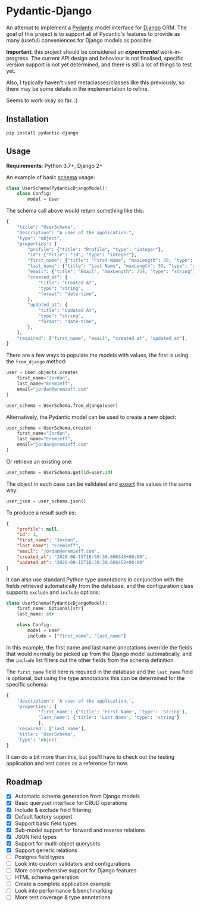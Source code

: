# Pydantic-Django

An attempt to implement a [Pydantic](https://pydantic-docs.helpmanual.io/) model interface for [Django](https://www.djangoproject.com/) ORM. The goal of this project is to support all of Pydantic's features to provide as many (useful) conveniences for Django models as possible.

**Important**: this project should be considered an ***experimental*** work-in-progress. The current API design and behaviour is not finalised, specific version support is not yet determined, and there is still a lot of things to test yet.

Also, I typically haven't used metaclasses/classes like this previously, so there may be some details in the implementation to refine. 

Seems to work okay so far. :)

## Installation

```
pip install pydantic-django
```

## Usage

**Requirements**: Python 3.7+, Django 2+

An example of basic [schema](https://pydantic-docs.helpmanual.io/usage/schema/) usage:

```python
class UserSchema(PydanticDjangoModel):
    class Config:
        model = User
```

The schema call above would return something like this:

```python
{
    "title": "UserSchema",
    "description": "A user of the application.",
    "type": "object",
    "properties": {
        "profile": {"title": "Profile", "type": "integer"},
        "id": {"title": "Id", "type": "integer"},
        "first_name": {"title": "First Name", "maxLength": 50, "type": "string"},
        "last_name": {"title": "Last Name", "maxLength": 50, "type": "string"},
        "email": {"title": "Email", "maxLength": 254, "type": "string"},
        "created_at": {
            "title": "Created At",
            "type": "string",
            "format": "date-time",
        },
        "updated_at": {
            "title": "Updated At",
            "type": "string",
            "format": "date-time",
        },
    },
    "required": ["first_name", "email", "created_at", "updated_at"],
}
```

There are a few ways to populate the models with values, the first is using the `from_django` method:

```python
user = User.objects.create(
    first_name="Jordan", 
    last_name="Eremieff", 
    email="jordan@eremieff.com"
)

user_schema = UserSchema.from_django(user)
```

Alternatively, the Pydantic model can be used to create a new object:

```python
user_schema = UserSchema.create(
    first_name="Jordan", 
    last_name="Eremieff", 
    email="jordan@eremieff.com"
)
```

Or retrieve an existing one:

```python
user_schema = UserSchema.get(id=user.id)
```

The object in each case can be validated and [export](https://pydantic-docs.helpmanual.io/usage/exporting_models/) the values in the same way:

```python
user_json = user_schema.json()
```

To produce a result such as:

```json
{
    "profile": null,
    "id": 1,
    "first_name": "Jordan",
    "last_name": "Eremieff",
    "email": "jordan@eremieff.com",
    "created_at": "2020-08-15T16:50:30.606345+00:00",
    "updated_at": "2020-08-15T16:50:30.606452+00:00"
}
```

It can also use standard Python type annotations in conjunction with the fields retrieved automatically from the database, and the configuration class supports `exclude` and `include` options:

```python
class UserSchema(PydanticDjangoModel):
    first_name: Optional[str]
    last_name: str

    class Config:
        model = User
        include = ["first_name", "last_name"]
```

In this example, the first name and last name annotations override the fields that would normally be picked up from the Django model automatically, and the `include` list filters out the other fields from the schema definition.

The `first_name` field here is required in the database and the `last_name` field is optional, but using the type annotations this can be determined for the specific schema:

```python
{
    'description': 'A user of the application.',
    'properties': {
            'first_name': {'title': 'First Name', 'type': 'string'},
            'last_name': {'title': 'Last Name', 'type': 'string'}
            },
    'required': ['last_name'],
    'title': 'UserSchema',
    'type': 'object'
}
```
        
It can do a bit more than this, but you'll have to check out the testing application and test cases as a reference for now.

## Roadmap

- [x] Automatic schema generation from Django models
- [x] Basic queryset interface for CRUD operations
- [x] Include & exclude field filtering
- [x] Default factory support
- [x] Support basic field types
- [x] Sub-model support for forward and reverse relations
- [x] JSON field types
- [x] Support for multi-object querysets
- [x] Support generic relations
- [ ] Postgres field types
- [ ] Look into custom validators and configurations
- [ ] More comprehensive support for Django features
- [ ] HTML schema generation
- [ ] Create a complete application example
- [ ] Look into performance & benchmarking
- [ ] More test coverage & type annotations
